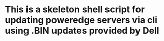 # This is a skeleton shell script for updating poweredge servers via cli using .BIN updates provided by Dell
